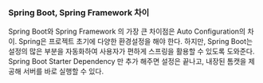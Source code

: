 
### Spring Boot, Spring Framework 차이

Spring Boot와 Spring Framework 의 가장 큰 차이점은 Auto Configuration의 차이. Spring은 프로젝트 초기에 다양한 환경설정을 해야 한다.
하지만, Spring Boot는 설정의 많은 부분을 자동화하여 사용자가 편하게 스프링을 활용할 수 있도록 도와준다.
Spring Boot Starter Dependency 만 추가 해주면 설정은 끝나고, 내장된 톰캣을 제공해 서버를 바로 실행할 수 있다.


